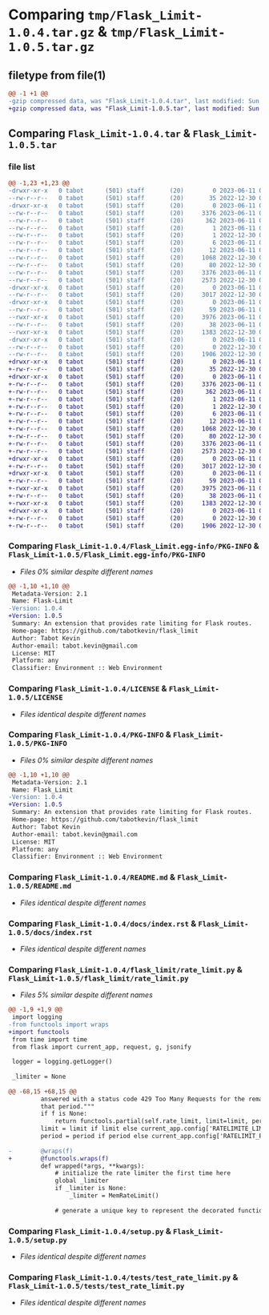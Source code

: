 # Comparing `tmp/Flask_Limit-1.0.4.tar.gz` & `tmp/Flask_Limit-1.0.5.tar.gz`

## filetype from file(1)

```diff
@@ -1 +1 @@
-gzip compressed data, was "Flask_Limit-1.0.4.tar", last modified: Sun Jun 11 00:26:08 2023, max compression
+gzip compressed data, was "Flask_Limit-1.0.5.tar", last modified: Sun Jun 11 00:30:09 2023, max compression
```

## Comparing `Flask_Limit-1.0.4.tar` & `Flask_Limit-1.0.5.tar`

### file list

```diff
@@ -1,23 +1,23 @@
-drwxr-xr-x   0 tabot      (501) staff       (20)        0 2023-06-11 00:26:08.159918 Flask_Limit-1.0.4/
--rw-r--r--   0 tabot      (501) staff       (20)       35 2022-12-30 01:49:43.000000 Flask_Limit-1.0.4/AUTHORS
-drwxr-xr-x   0 tabot      (501) staff       (20)        0 2023-06-11 00:26:08.158601 Flask_Limit-1.0.4/Flask_Limit.egg-info/
--rw-r--r--   0 tabot      (501) staff       (20)     3376 2023-06-11 00:26:08.000000 Flask_Limit-1.0.4/Flask_Limit.egg-info/PKG-INFO
--rw-r--r--   0 tabot      (501) staff       (20)      362 2023-06-11 00:26:08.000000 Flask_Limit-1.0.4/Flask_Limit.egg-info/SOURCES.txt
--rw-r--r--   0 tabot      (501) staff       (20)        1 2023-06-11 00:26:08.000000 Flask_Limit-1.0.4/Flask_Limit.egg-info/dependency_links.txt
--rw-r--r--   0 tabot      (501) staff       (20)        1 2022-12-30 01:51:34.000000 Flask_Limit-1.0.4/Flask_Limit.egg-info/not-zip-safe
--rw-r--r--   0 tabot      (501) staff       (20)        6 2023-06-11 00:26:08.000000 Flask_Limit-1.0.4/Flask_Limit.egg-info/requires.txt
--rw-r--r--   0 tabot      (501) staff       (20)       12 2023-06-11 00:26:08.000000 Flask_Limit-1.0.4/Flask_Limit.egg-info/top_level.txt
--rw-r--r--   0 tabot      (501) staff       (20)     1068 2022-12-30 01:49:43.000000 Flask_Limit-1.0.4/LICENSE
--rw-r--r--   0 tabot      (501) staff       (20)       80 2022-12-30 01:49:43.000000 Flask_Limit-1.0.4/MANIFEST.in
--rw-r--r--   0 tabot      (501) staff       (20)     3376 2023-06-11 00:26:08.159793 Flask_Limit-1.0.4/PKG-INFO
--rw-r--r--   0 tabot      (501) staff       (20)     2573 2022-12-30 01:49:43.000000 Flask_Limit-1.0.4/README.md
-drwxr-xr-x   0 tabot      (501) staff       (20)        0 2023-06-11 00:26:08.158724 Flask_Limit-1.0.4/docs/
--rw-r--r--   0 tabot      (501) staff       (20)     3017 2022-12-30 01:49:43.000000 Flask_Limit-1.0.4/docs/index.rst
-drwxr-xr-x   0 tabot      (501) staff       (20)        0 2023-06-11 00:26:08.159084 Flask_Limit-1.0.4/flask_limit/
--rw-r--r--   0 tabot      (501) staff       (20)       59 2023-06-11 00:24:05.000000 Flask_Limit-1.0.4/flask_limit/__init__.py
--rwxr-xr-x   0 tabot      (501) staff       (20)     3976 2023-06-11 00:12:40.000000 Flask_Limit-1.0.4/flask_limit/rate_limit.py
--rw-r--r--   0 tabot      (501) staff       (20)       38 2023-06-11 00:26:08.159952 Flask_Limit-1.0.4/setup.cfg
--rwxr-xr-x   0 tabot      (501) staff       (20)     1383 2022-12-30 01:49:43.000000 Flask_Limit-1.0.4/setup.py
-drwxr-xr-x   0 tabot      (501) staff       (20)        0 2023-06-11 00:26:08.159464 Flask_Limit-1.0.4/tests/
--rw-r--r--   0 tabot      (501) staff       (20)        0 2022-12-30 01:49:43.000000 Flask_Limit-1.0.4/tests/__init__.py
--rw-r--r--   0 tabot      (501) staff       (20)     1906 2022-12-30 01:49:43.000000 Flask_Limit-1.0.4/tests/test_rate_limit.py
+drwxr-xr-x   0 tabot      (501) staff       (20)        0 2023-06-11 00:30:09.899022 Flask_Limit-1.0.5/
+-rw-r--r--   0 tabot      (501) staff       (20)       35 2022-12-30 01:49:43.000000 Flask_Limit-1.0.5/AUTHORS
+drwxr-xr-x   0 tabot      (501) staff       (20)        0 2023-06-11 00:30:09.898089 Flask_Limit-1.0.5/Flask_Limit.egg-info/
+-rw-r--r--   0 tabot      (501) staff       (20)     3376 2023-06-11 00:30:09.000000 Flask_Limit-1.0.5/Flask_Limit.egg-info/PKG-INFO
+-rw-r--r--   0 tabot      (501) staff       (20)      362 2023-06-11 00:30:09.000000 Flask_Limit-1.0.5/Flask_Limit.egg-info/SOURCES.txt
+-rw-r--r--   0 tabot      (501) staff       (20)        1 2023-06-11 00:30:09.000000 Flask_Limit-1.0.5/Flask_Limit.egg-info/dependency_links.txt
+-rw-r--r--   0 tabot      (501) staff       (20)        1 2022-12-30 01:51:34.000000 Flask_Limit-1.0.5/Flask_Limit.egg-info/not-zip-safe
+-rw-r--r--   0 tabot      (501) staff       (20)        6 2023-06-11 00:30:09.000000 Flask_Limit-1.0.5/Flask_Limit.egg-info/requires.txt
+-rw-r--r--   0 tabot      (501) staff       (20)       12 2023-06-11 00:30:09.000000 Flask_Limit-1.0.5/Flask_Limit.egg-info/top_level.txt
+-rw-r--r--   0 tabot      (501) staff       (20)     1068 2022-12-30 01:49:43.000000 Flask_Limit-1.0.5/LICENSE
+-rw-r--r--   0 tabot      (501) staff       (20)       80 2022-12-30 01:49:43.000000 Flask_Limit-1.0.5/MANIFEST.in
+-rw-r--r--   0 tabot      (501) staff       (20)     3376 2023-06-11 00:30:09.898893 Flask_Limit-1.0.5/PKG-INFO
+-rw-r--r--   0 tabot      (501) staff       (20)     2573 2022-12-30 01:49:43.000000 Flask_Limit-1.0.5/README.md
+drwxr-xr-x   0 tabot      (501) staff       (20)        0 2023-06-11 00:30:09.898229 Flask_Limit-1.0.5/docs/
+-rw-r--r--   0 tabot      (501) staff       (20)     3017 2022-12-30 01:49:43.000000 Flask_Limit-1.0.5/docs/index.rst
+drwxr-xr-x   0 tabot      (501) staff       (20)        0 2023-06-11 00:30:09.898492 Flask_Limit-1.0.5/flask_limit/
+-rw-r--r--   0 tabot      (501) staff       (20)       59 2023-06-11 00:29:03.000000 Flask_Limit-1.0.5/flask_limit/__init__.py
+-rwxr-xr-x   0 tabot      (501) staff       (20)     3975 2023-06-11 00:28:49.000000 Flask_Limit-1.0.5/flask_limit/rate_limit.py
+-rw-r--r--   0 tabot      (501) staff       (20)       38 2023-06-11 00:30:09.899058 Flask_Limit-1.0.5/setup.cfg
+-rwxr-xr-x   0 tabot      (501) staff       (20)     1383 2022-12-30 01:49:43.000000 Flask_Limit-1.0.5/setup.py
+drwxr-xr-x   0 tabot      (501) staff       (20)        0 2023-06-11 00:30:09.898725 Flask_Limit-1.0.5/tests/
+-rw-r--r--   0 tabot      (501) staff       (20)        0 2022-12-30 01:49:43.000000 Flask_Limit-1.0.5/tests/__init__.py
+-rw-r--r--   0 tabot      (501) staff       (20)     1906 2022-12-30 01:49:43.000000 Flask_Limit-1.0.5/tests/test_rate_limit.py
```

### Comparing `Flask_Limit-1.0.4/Flask_Limit.egg-info/PKG-INFO` & `Flask_Limit-1.0.5/Flask_Limit.egg-info/PKG-INFO`

 * *Files 0% similar despite different names*

```diff
@@ -1,10 +1,10 @@
 Metadata-Version: 2.1
 Name: Flask-Limit
-Version: 1.0.4
+Version: 1.0.5
 Summary: An extension that provides rate limiting for Flask routes.
 Home-page: https://github.com/tabotkevin/flask_limit
 Author: Tabot Kevin
 Author-email: tabot.kevin@gmail.com
 License: MIT
 Platform: any
 Classifier: Environment :: Web Environment
```

### Comparing `Flask_Limit-1.0.4/LICENSE` & `Flask_Limit-1.0.5/LICENSE`

 * *Files identical despite different names*

### Comparing `Flask_Limit-1.0.4/PKG-INFO` & `Flask_Limit-1.0.5/PKG-INFO`

 * *Files 0% similar despite different names*

```diff
@@ -1,10 +1,10 @@
 Metadata-Version: 2.1
 Name: Flask_Limit
-Version: 1.0.4
+Version: 1.0.5
 Summary: An extension that provides rate limiting for Flask routes.
 Home-page: https://github.com/tabotkevin/flask_limit
 Author: Tabot Kevin
 Author-email: tabot.kevin@gmail.com
 License: MIT
 Platform: any
 Classifier: Environment :: Web Environment
```

### Comparing `Flask_Limit-1.0.4/README.md` & `Flask_Limit-1.0.5/README.md`

 * *Files identical despite different names*

### Comparing `Flask_Limit-1.0.4/docs/index.rst` & `Flask_Limit-1.0.5/docs/index.rst`

 * *Files identical despite different names*

### Comparing `Flask_Limit-1.0.4/flask_limit/rate_limit.py` & `Flask_Limit-1.0.5/flask_limit/rate_limit.py`

 * *Files 5% similar despite different names*

```diff
@@ -1,9 +1,9 @@
 import logging
-from functools import wraps
+import functools
 from time import time
 from flask import current_app, request, g, jsonify
 
 logger = logging.getLogger()
 
 _limiter = None
 
@@ -68,15 +68,15 @@
         answered with a status code 429 Too Many Requests for the remaining of
         that period."""
         if f is None:
             return functools.partial(self.rate_limit, limit=limit, period=period)
         limit = limit if limit else current_app.config['RATELIMITE_LIMIT']
         period = period if period else current_app.config['RATELIMIT_PERIOD']
 
-        @wraps(f)
+        @functools.wraps(f)
         def wrapped(*args, **kwargs):
             # initialize the rate limiter the first time here
             global _limiter
             if _limiter is None:
                 _limiter = MemRateLimit()
 
             # generate a unique key to represent the decorated function and
```

### Comparing `Flask_Limit-1.0.4/setup.py` & `Flask_Limit-1.0.5/setup.py`

 * *Files identical despite different names*

### Comparing `Flask_Limit-1.0.4/tests/test_rate_limit.py` & `Flask_Limit-1.0.5/tests/test_rate_limit.py`

 * *Files identical despite different names*

